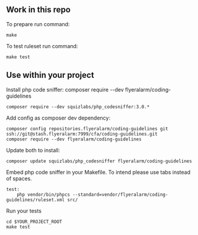 Work in this repo
-----------------
To prepare run command:
```
make
```

To test ruleset run command:
```
make test
```

Use within your project
------------------------
Install php code sniffer:
composer require --dev flyeralarm/coding-guidelines
```
composer require --dev squizlabs/php_codesniffer:3.0.*
```

Add config as composer dev dependency:
```
composer config repositories.flyeralarm/coding-guidelines git ssh://git@stash.flyeralarm:7999/cfa/coding-guidelines.git
composer require --dev flyeralarm/coding-guidelines
```

Update both to install:
```
composer update squizlabs/php_codesniffer flyeralarm/coding-guidelines
```

Embed php code sniffer in your Makefile. To intend please use tabs instead of spaces. 
```
test:
	php vendor/bin/phpcs --standard=vendor/flyeralarm/coding-guidelines/ruleset.xml src/
```

Run your tests
```
cd $YOUR_PROJECT_ROOT
make test
```
